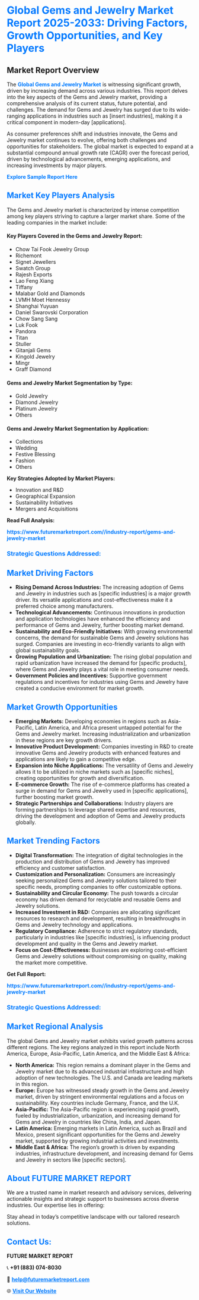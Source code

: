 <h1 style="color: #007BFF;">Global Gems and Jewelry Market Report 2025-2033: Driving Factors, Growth Opportunities, and Key Players</h1>

<section id="overview">
<h2>Market Report Overview</h2>
<p>The <a href="https://www.futuremarketreport.com//industry-report/gems-and-jewelry-market" style="color: #007BFF; text-decoration: none;"><strong>Global Gems and Jewelry Market</strong></a> is witnessing significant growth, driven by increasing demand across various industries. This report delves into the key aspects of the Gems and Jewelry market, providing a comprehensive analysis of its current status, future potential, and challenges. The demand for Gems and Jewelry has surged due to its wide-ranging applications in industries such as [insert industries], making it a critical component in modern-day [applications].</p>
<p>As consumer preferences shift and industries innovate, the Gems and Jewelry market continues to evolve, offering both challenges and opportunities for stakeholders. The global market is expected to expand at a substantial compound annual growth rate (CAGR) over the forecast period, driven by technological advancements, emerging applications, and increasing investments by major players.</p>
</section>

<section id="overview">
<p><a href="https://www.futuremarketreport.com//request-sample/reportId=88555" style="color: #007BFF; text-decoration: none;"><strong>Explore Sample Report Here</strong></a></p>
</section>

<section id="key-players">
<h2 style="color: #007BFF;">Market Key Players Analysis</h2>
<p>The Gems and Jewelry market is characterized by intense competition among key players striving to capture a larger market share. Some of the leading companies in the market include:</p>
<h4>Key Players Covered in the Gems and Jewelry Report:</h4>
<ul><li>Chow Tai Fook Jewelry Group</li><li>Richemont</li><li>Signet Jewellers</li><li>Swatch Group</li><li>Rajesh Exports</li><li>Lao Feng Xiang</li><li>Tiffany</li><li>Malabar Gold and Diamonds</li><li>LVMH Moet Hennessy</li><li>Shanghai Yuyuan</li><li>Daniel Swarovski Corporation</li><li>Chow Sang Sang</li><li>Luk Fook</li><li>Pandora</li><li>Titan</li><li>Stuller</li><li>Gitanjali Gems</li><li>Kingold Jewelry</li><li>Mingr</li><li>Graff Diamond</li></ul>
<h4>Gems and Jewelry Market Segmentation by Type:</h4>
<ul><li>Gold Jewelry</li><li>Diamond Jewelry</li><li>Platinum Jewelry</li><li>Others</li></ul>

<h4>Gems and Jewelry Market Segmentation by Application:</h4>
<ul><li>Collections</li><li>Wedding</li><li>Festive Blessing</li><li>Fashion</li><li>Others</li></ul>
<p><strong>Key Strategies Adopted by Market Players:</strong></p>
<ul>
<li>Innovation and R&D</li>
<li>Geographical Expansion</li>
<li>Sustainability Initiatives</li>
<li>Mergers and Acquisitions</li>
</ul>
</section>

<section>
<p><strong>Read Full Analysis: </strong></p><a href="https://www.futuremarketreport.com//industry-report/gems-and-jewelry-market" style="color: #007BFF; text-decoration: none;"><strong>https://www.futuremarketreport.com//industry-report/gems-and-jewelry-market</strong></a>
<h3 style="color: #007BFF;">Strategic Questions Addressed:</h3>
</section>

<section id="driving-factors">
<h2 style="color: #007BFF;">Market Driving Factors</h2>
<ul>
<li><strong>Rising Demand Across Industries:</strong> The increasing adoption of Gems and Jewelry in industries such as [specific industries] is a major growth driver. Its versatile applications and cost-effectiveness make it a preferred choice among manufacturers.</li>
<li><strong>Technological Advancements:</strong> Continuous innovations in production and application technologies have enhanced the efficiency and performance of Gems and Jewelry, further boosting market demand.</li>
<li><strong>Sustainability and Eco-Friendly Initiatives:</strong> With growing environmental concerns, the demand for sustainable Gems and Jewelry solutions has surged. Companies are investing in eco-friendly variants to align with global sustainability goals.</li>
<li><strong>Growing Population and Urbanization:</strong> The rising global population and rapid urbanization have increased the demand for [specific products], where Gems and Jewelry plays a vital role in meeting consumer needs.</li>
<li><strong>Government Policies and Incentives:</strong> Supportive government regulations and incentives for industries using Gems and Jewelry have created a conducive environment for market growth.</li>
</ul>
</section>

<section id="growth-opportunities">
<h2 style="color: #007BFF;">Market Growth Opportunities</h2>
<ul>
<li><strong>Emerging Markets:</strong> Developing economies in regions such as Asia-Pacific, Latin America, and Africa present untapped potential for the Gems and Jewelry market. Increasing industrialization and urbanization in these regions are key growth drivers.</li>
<li><strong>Innovative Product Development:</strong> Companies investing in R&D to create innovative Gems and Jewelry products with enhanced features and applications are likely to gain a competitive edge.</li>
<li><strong>Expansion into Niche Applications:</strong> The versatility of Gems and Jewelry allows it to be utilized in niche markets such as [specific niches], creating opportunities for growth and diversification.</li>
<li><strong>E-commerce Growth:</strong> The rise of e-commerce platforms has created a surge in demand for Gems and Jewelry used in [specific applications], further boosting market growth.</li>
<li><strong>Strategic Partnerships and Collaborations:</strong> Industry players are forming partnerships to leverage shared expertise and resources, driving the development and adoption of Gems and Jewelry products globally.</li>
</ul>
</section>

<section id="trending-factors">
<h2 style="color: #007BFF;">Market Trending Factors</h2>
<ul>
<li><strong>Digital Transformation:</strong> The integration of digital technologies in the production and distribution of Gems and Jewelry has improved efficiency and customer satisfaction.</li>
<li><strong>Customization and Personalization:</strong> Consumers are increasingly seeking personalized Gems and Jewelry solutions tailored to their specific needs, prompting companies to offer customizable options.</li>
<li><strong>Sustainability and Circular Economy:</strong> The push towards a circular economy has driven demand for recyclable and reusable Gems and Jewelry solutions.</li>
<li><strong>Increased Investment in R&D:</strong> Companies are allocating significant resources to research and development, resulting in breakthroughs in Gems and Jewelry technology and applications.</li>
<li><strong>Regulatory Compliance:</strong> Adherence to strict regulatory standards, particularly in industries like [specific industries], is influencing product development and quality in the Gems and Jewelry market.</li>
<li><strong>Focus on Cost-Effectiveness:</strong> Businesses are exploring cost-efficient Gems and Jewelry solutions without compromising on quality, making the market more competitive.</li>
</ul>
</section>

<section>
<p><strong>Get Full Report: </strong></p><a href="https://www.futuremarketreport.com//industry-report/gems-and-jewelry-market" style="color: #007BFF; text-decoration: none;"><strong>https://www.futuremarketreport.com//industry-report/gems-and-jewelry-market</strong></a>
<h3 style="color: #007BFF;">Strategic Questions Addressed:</h3>
</section>


<section id="regional-analysis">
<h2 style="color: #007BFF;">Market Regional Analysis</h2>
<p>The global Gems and Jewelry market exhibits varied growth patterns across different regions. The key regions analyzed in this report include North America, Europe, Asia-Pacific, Latin America, and the Middle East & Africa:</p>
<ul>
<li><strong>North America:</strong> This region remains a dominant player in the Gems and Jewelry market due to its advanced industrial infrastructure and high adoption of new technologies. The U.S. and Canada are leading markets in this region.</li>
<li><strong>Europe:</strong> Europe has witnessed steady growth in the Gems and Jewelry market, driven by stringent environmental regulations and a focus on sustainability. Key countries include Germany, France, and the U.K.</li>
<li><strong>Asia-Pacific:</strong> The Asia-Pacific region is experiencing rapid growth, fueled by industrialization, urbanization, and increasing demand for Gems and Jewelry in countries like China, India, and Japan.</li>
<li><strong>Latin America:</strong> Emerging markets in Latin America, such as Brazil and Mexico, present significant opportunities for the Gems and Jewelry market, supported by growing industrial activities and investments.</li>
<li><strong>Middle East & Africa:</strong> The region’s growth is driven by expanding industries, infrastructure development, and increasing demand for Gems and Jewelry in sectors like [specific sectors].</li>
</ul>
</section>

<footer>
<h2 style="color: #007BFF;">About FUTURE MARKET REPORT</h2>
<p>We are a trusted name in market research and advisory services, delivering actionable insights and strategic support to businesses across diverse industries. Our expertise lies in offering:</p>

<p>Stay ahead in today’s competitive landscape with our tailored research solutions.</p>

<h2 style="color: #007BFF;">Contact Us:</h2>
<p><strong>FUTURE MARKET REPORT</strong></p>
<p>📞 <strong>+91 (883) 074-8030</strong></p>
<p>📧 <strong><a href="mailto:help@futuremarketreport.com" style="color: #007BFF;">help@futuremarketreport.com</a></strong></p>
<p>🌐 <strong><a href="https://www.futuremarketreport.com/" style="color: #007BFF;">Visit Our Website</a></strong></p>
</footer>